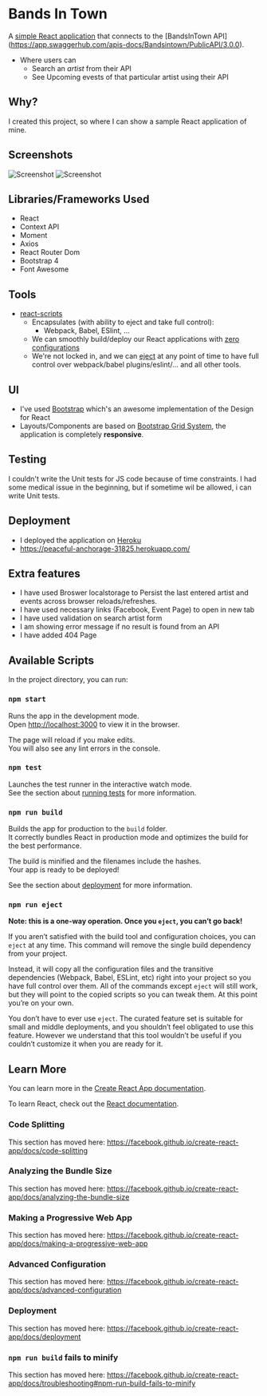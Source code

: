 # Bands In Town
A [simple React application](https://peaceful-anchorage-31825.herokuapp.com/) that connects to the [BandsInTown API] (https://app.swaggerhub.com/apis-docs/Bandsintown/PublicAPI/3.0.0).<br>
- Where users can
  - Search an *artist* from their API
  - See Upcoming evests of that particular artist using their API
 
## Why?
I created this project, so where I can show a sample React application of mine.

## Screenshots
![Screenshot](https://freeadscenter.com/bands-in-town/Screenshot_1.jpg)
![Screenshot](https://freeadscenter.com/bands-in-town/Screenshot_2.jpg)

## Libraries/Frameworks Used
- React
- Context API
- Moment
- Axios
- React Router Dom
- Bootstrap 4
- Font Awesome

## Tools
- [react-scripts](https://github.com/facebook/create-react-app/blob/master/README.md#getting-started)
  - Encapsulates (with ability to eject and take full control):
    - Webpack, Babel, ESlint, ...
  - We can smoothly build/deploy our React applications with [zero configurations](https://github.com/facebook/create-react-app#philosophy)
  - We're not locked in, and we can [eject](https://github.com/facebook/create-react-app/blob/master/packages/react-scripts/template/README.md#npm-run-eject) at any point of time to have full control over webpack/babel plugins/eslint/... and all other tools.

## UI
- I've used [Bootstrap](https://getbootstrap.com/) which's an awesome implementation of the Design for React
- Layouts/Components are based on [Bootstrap Grid System](https://getbootstrap.com/docs/4.1/layout/grid/), the application is completely **responsive**.

## Testing
I couldn't write the Unit tests for JS code because of time constraints. I had some medical issue in the beginning, but if sometime wil be allowed, i can write Unit tests.

## Deployment
- I deployed the application on [Heroku](https://www.heroku.com/)
- https://peaceful-anchorage-31825.herokuapp.com/

## Extra features
- I have used Broswer localstorage to Persist the last entered artist and events across browser reloads/refreshes.
- I have used necessary links (Facebook, Event Page) to open in new tab
- I have used validation on search artist form
- I am showing error message if no result is found from an API
- I have added 404 Page

## Available Scripts

In the project directory, you can run:

### `npm start`

Runs the app in the development mode.<br>
Open [http://localhost:3000](http://localhost:3000) to view it in the browser.

The page will reload if you make edits.<br>
You will also see any lint errors in the console.

### `npm test`

Launches the test runner in the interactive watch mode.<br>
See the section about [running tests](https://facebook.github.io/create-react-app/docs/running-tests) for more information.

### `npm run build`

Builds the app for production to the `build` folder.<br>
It correctly bundles React in production mode and optimizes the build for the best performance.

The build is minified and the filenames include the hashes.<br>
Your app is ready to be deployed!

See the section about [deployment](https://facebook.github.io/create-react-app/docs/deployment) for more information.

### `npm run eject`

**Note: this is a one-way operation. Once you `eject`, you can’t go back!**

If you aren’t satisfied with the build tool and configuration choices, you can `eject` at any time. This command will remove the single build dependency from your project.

Instead, it will copy all the configuration files and the transitive dependencies (Webpack, Babel, ESLint, etc) right into your project so you have full control over them. All of the commands except `eject` will still work, but they will point to the copied scripts so you can tweak them. At this point you’re on your own.

You don’t have to ever use `eject`. The curated feature set is suitable for small and middle deployments, and you shouldn’t feel obligated to use this feature. However we understand that this tool wouldn’t be useful if you couldn’t customize it when you are ready for it.

## Learn More

You can learn more in the [Create React App documentation](https://facebook.github.io/create-react-app/docs/getting-started).

To learn React, check out the [React documentation](https://reactjs.org/).

### Code Splitting

This section has moved here: https://facebook.github.io/create-react-app/docs/code-splitting

### Analyzing the Bundle Size

This section has moved here: https://facebook.github.io/create-react-app/docs/analyzing-the-bundle-size

### Making a Progressive Web App

This section has moved here: https://facebook.github.io/create-react-app/docs/making-a-progressive-web-app

### Advanced Configuration

This section has moved here: https://facebook.github.io/create-react-app/docs/advanced-configuration

### Deployment

This section has moved here: https://facebook.github.io/create-react-app/docs/deployment

### `npm run build` fails to minify

This section has moved here: https://facebook.github.io/create-react-app/docs/troubleshooting#npm-run-build-fails-to-minify
